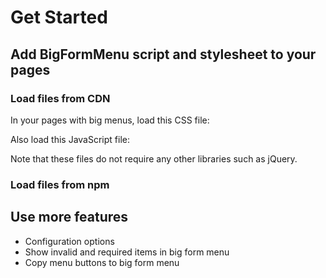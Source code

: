 ﻿---
pageid: GetStarted
packageVersion: 0.0.0
---
# Get Started

## Add BigFormMenu script and stylesheet to your pages

### Load files from CDN

In your pages with big menus, load this CSS file:

<parameter name="packageVersion" />





Also load this JavaScript file:


Note that these files do not require any other libraries such as jQuery.

### Load files from npm

## Use more features

- <a page-id="ConfigurationIndex">Configuration options</a>
- <a page-id="itemState">Show invalid and required items in big form menu</a>
- <a page-id="menuButtons">Copy menu buttons to big form menu</a>


